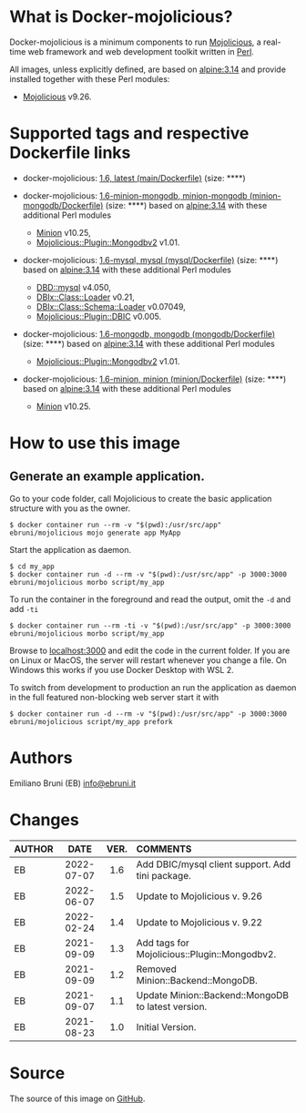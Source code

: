 <!-- this file is generated via docker-builder, do not edit it directly -->


# What is Docker-mojolicious?

Docker-mojolicious is a minimum components to run [Mojolicious](https://mojolicious.org), a real-time web framework and web development toolkit written in [Perl](https://www.perl.org).

All images, unless explicitly defined, are based on [alpine:3.14](https://hub.docker.com/repository/docker/alpine) and provide installed together with these Perl modules:

* [Mojolicious](https://metacpan.org/pod/Mojolicious) v9.26.

# Supported tags and respective Dockerfile links

* docker-mojolicious: [1.6, latest (main/Dockerfile)](https://github.com/EmilianoBruni/docker-mojolicious/blob/master/main/Dockerfile) (size: ****)

* docker-mojolicious: [1.6-minion-mongodb, minion-mongodb (minion-mongodb/Dockerfile)](https://github.com/EmilianoBruni/docker-mojolicious/blob/master/minion-mongodb/Dockerfile) (size: ****) based on [alpine:3.14](https://hub.docker.com/repository/docker/alpine) with these additional Perl modules

  * [Minion](https://metacpan.org/pod/Minion) v10.25,
  * [Mojolicious::Plugin::Mongodbv2](https://metacpan.org/pod/Mojolicious::Plugin::Mongodbv2) v1.01.
* docker-mojolicious: [1.6-mysql, mysql (mysql/Dockerfile)](https://github.com/EmilianoBruni/docker-mojolicious/blob/master/mysql/Dockerfile) (size: ****) based on [alpine:3.14](https://hub.docker.com/repository/docker/alpine) with these additional Perl modules

  * [DBD::mysql](https://metacpan.org/pod/DBD::mysql) v4.050,
  * [DBIx::Class::Loader](https://metacpan.org/pod/DBIx::Class::Loader) v0.21,
  * [DBIx::Class::Schema::Loader](https://metacpan.org/pod/DBIx::Class::Schema::Loader) v0.07049,
  * [Mojolicious::Plugin::DBIC](https://metacpan.org/pod/Mojolicious::Plugin::DBIC) v0.005.
* docker-mojolicious: [1.6-mongodb, mongodb (mongodb/Dockerfile)](https://github.com/EmilianoBruni/docker-mojolicious/blob/master/mongodb/Dockerfile) (size: ****) based on [alpine:3.14](https://hub.docker.com/repository/docker/alpine) with these additional Perl modules

  * [Mojolicious::Plugin::Mongodbv2](https://metacpan.org/pod/Mojolicious::Plugin::Mongodbv2) v1.01.
* docker-mojolicious: [1.6-minion, minion (minion/Dockerfile)](https://github.com/EmilianoBruni/docker-mojolicious/blob/master/minion/Dockerfile) (size: ****) based on [alpine:3.14](https://hub.docker.com/repository/docker/alpine) with these additional Perl modules

  * [Minion](https://metacpan.org/pod/Minion) v10.25.

# How to use this image

## Generate an example application.

Go to your code folder, call Mojolicious to create the basic application
structure with you as the owner.

    $ docker container run --rm -v "$(pwd):/usr/src/app" ebruni/mojolicious mojo generate app MyApp

Start the application as daemon.

    $ cd my_app
    $ docker container run -d --rm -v "$(pwd):/usr/src/app" -p 3000:3000 ebruni/mojolicious morbo script/my_app

To run the container in the foreground and read the output, omit the `-d` and add `-ti`

    $ docker container run --rm -ti -v "$(pwd):/usr/src/app" -p 3000:3000 ebruni/mojolicious morbo script/my_app

Browse to [localhost:3000](http://localhost:3000) and edit the code in the
current folder. If you are on Linux or MacOS, the server will restart whenever
you change a file. On Windows this works if you use Docker Desktop with WSL 2.

To switch from development to production an run the application as daemon in
the full featured non-blocking web server start it with

    $ docker container run -d --rm -v "$(pwd):/usr/src/app" -p 3000:3000 ebruni/mojolicious script/my_app prefork

# Authors

Emiliano Bruni (EB) <info@ebruni.it>

# Changes

| AUTHOR | DATE | VER. | COMMENTS |
|:---|:---:|:---:|:---|
| EB | 2022-07-07 | 1.6 | Add DBIC/mysql client support. Add tini package. |
| EB | 2022-06-07 | 1.5 | Update to Mojolicious v. 9.26 |
| EB | 2022-02-24 | 1.4 | Update to Mojolicious v. 9.22 |
| EB | 2021-09-09 | 1.3 | Add tags for Mojolicious::Plugin::Mongodbv2. |
| EB | 2021-09-09 | 1.2 | Removed Minion::Backend::MongoDB. |
| EB | 2021-09-07 | 1.1 | Update Minion::Backend::MongoDB to latest version. |
| EB | 2021-08-23 | 1.0 | Initial Version. |

# Source

The source of this image on [GitHub](https://github.com/EmilianoBruni/docker-mojolicious).
